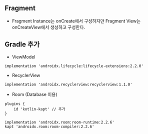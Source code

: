 ## Fragment
- Fragment Instance는 onCreate에서 구성하지만 Fragment View는 onCreateView에서 생성하고 구성한다.
## Gradle 추가
- ViewModel
```
implementation 'androidx.lifecycle:lifecycle-extensions:2.2.0'
```
- RecyclerView
```
implementation 'androidx.recyclerview:recyclerview:1.1.0'
```
- Room (Database 이용)
```
plugins {
    id 'kotlin-kapt' // 추가
}

implementation 'androidx.room:room-runtime:2.2.6'
kapt 'androidx.room:room-compiler:2.2.6'
```

